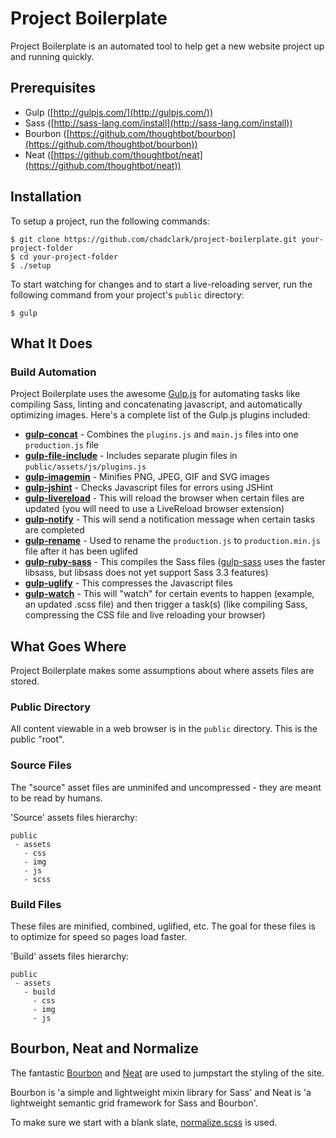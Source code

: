 # Project Boilerplate

Project Boilerplate is an automated tool to help get a new website project up and running quickly.

## Prerequisites

- Gulp ([http://gulpjs.com/](http://gulpjs.com/))
- Sass ([http://sass-lang.com/install](http://sass-lang.com/install))
- Bourbon ([https://github.com/thoughtbot/bourbon](https://github.com/thoughtbot/bourbon))
- Neat ([https://github.com/thoughtbot/neat](https://github.com/thoughtbot/neat))

## Installation

To setup a project, run the following commands:

	$ git clone https://github.com/chadclark/project-boilerplate.git your-project-folder
	$ cd your-project-folder
	$ ./setup

To start watching for changes and to start a live-reloading server, run the following command from your project's `public` directory:

	$ gulp

## What It Does


### Build Automation

Project Boilerplate uses the awesome [Gulp.js](http://gulpjs.com) for automating tasks like compiling Sass, linting and concatenating javascript, and automatically optimizing images. Here's a complete list of the Gulp.js plugins included:

- __[gulp-concat](https://www.npmjs.org/package/gulp-concat/)__ - Combines the `plugins.js` and `main.js` files into one `production.js` file
- __[gulp-file-include](https://www.npmjs.org/package/gulp-file-include/)__ - Includes separate plugin files in `public/assets/js/plugins.js`
- __[gulp-imagemin](https://www.npmjs.org/package/gulp-imagemin/)__ - Minifies PNG, JPEG, GIF and SVG images
- __[gulp-jshint](https://www.npmjs.org/package/gulp-jshint/)__ - Checks Javascript files for errors using JSHint
- __[gulp-livereload](https://www.npmjs.org/package/gulp-livereload/)__ - This will reload the browser when certain files are updated (you will need to use a LiveReload browser extension)
- __[gulp-notify](https://www.npmjs.org/package/gulp-notify/)__ - This will send a notification message when certain tasks are completed
- __[gulp-rename](https://www.npmjs.org/package/gulp-rename/)__ - Used to rename the `production.js` to `production.min.js` file after it has been uglifed
- __[gulp-ruby-sass](https://www.npmjs.org/package/gulp-ruby-sass/)__ - This compiles the Sass files ([gulp-sass](https://www.npmjs.org/package/gulp-sass/) uses the faster libsass, but libsass does not yet support Sass 3.3 features) 	
- __[gulp-uglify](https://www.npmjs.org/package/gulp-uglify/)__ - This compresses the Javascript files
- __[gulp-watch](https://www.npmjs.org/package/gulp-watch/)__ - This will "watch" for certain events to happen (example, an updated .scss file) and then trigger a task(s) (like compiling Sass, compressing the CSS file and live reloading your browser)

## What Goes Where

Project Boilerplate makes some assumptions about where assets files are stored.

### Public Directory

All content viewable in a web browser is in the `public` directory. This is the public "root".

### Source Files
The "source" asset files are unminifed and uncompressed - they are meant to be read by humans.

'Source' assets files hierarchy:

~~~
public
 - assets
   - css
   - img
   - js
   - scss  
~~~

### Build Files
These files are minified, combined, uglified, etc. The goal for these files is to optimize for speed so pages load faster.

'Build' assets files hierarchy:

~~~
public
 - assets
   - build
     - css
     - img
     - js
~~~

## Bourbon, Neat and Normalize

The fantastic [Bourbon](http://bourbon.io/) and [Neat](http://neat.bourbon.io/) are used to jumpstart the styling of the site.

Bourbon is 'a simple and lightweight mixin library for Sass' and Neat is 'a lightweight semantic grid framework for Sass and Bourbon'.

To make sure we start with a blank slate, [normalize.scss](https://github.com/kristerkari/normalize.scss) is used.